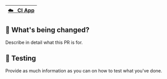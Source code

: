 | [☁️ &nbsp; CI App][demo] |
| --- |

## 🧰 What's being changed?

Describe in detail what this PR is for.

## 🧬 Testing

Provide as much information as you can on how to test what you've done.

[demo]: https://deployment_url
